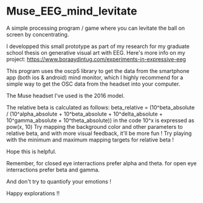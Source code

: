 # Muse_EEG_mind_levitate

A simple processing program / game where you can levitate the ball on screen by concentrating.

I developped this small prototype as part of my research for my graduate school thesis on generative visual art with EEG.
Here's more info on my project: https://www.boraaydintug.com/experiments-in-expressive-eeg

This program uses the oscp5 library to get the data from the smartphone app (both ios & android) mind monitor, which I highly recommend for a simple
way to get the OSC data from the headset into your computer.

The Muse headset I've used is the 2016 model.

The relative beta is calculated as follows:
beta_relative = (10^beta_absolute / (10^alpha_absolute + 10^beta_absolute + 10^delta_absolute + 10^gamma_absolute + 10^theta_absolute))
in the code 10^x is expressed as pow(x, 10)
Try mapping the background color and other parameters to relative beta, and with more visual feedback, it'll be more fun !
Try playing with the minimum and maximum mapping targets for relative beta !

Hope this is helpful.

Remember, 
for closed eye interractions prefer alpha and theta.
for open eye interractions prefer beta and gamma.

And don't try to quantiofy your emotions !

Happy explorations !!
